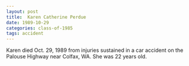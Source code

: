 ```yaml
---
layout: post
title:  Karen Catherine Perdue
date: 1989-10-29
categories: class-of-1985
tags: accident
---
```


Karen died Oct. 29, 1989 from injuries sustained in a car accident on the Palouse Highway near Colfax, WA. She was 22 years old.


